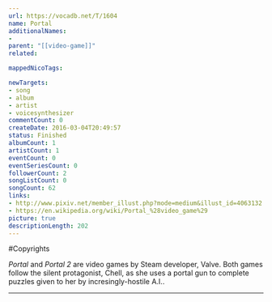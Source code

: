 ```yaml
---
url: https://vocadb.net/T/1604
name: Portal
additionalNames: 
- 
parent: "[[video-game]]"
related:

mappedNicoTags:

newTargets:
- song
- album
- artist
- voicesynthesizer
commentCount: 0
createDate: 2016-03-04T20:49:57
status: Finished
albumCount: 1
artistCount: 1
eventCount: 0
eventSeriesCount: 0
followerCount: 2
songListCount: 0
songCount: 62
links: 
- http://www.pixiv.net/member_illust.php?mode=medium&illust_id=4063132
- https://en.wikipedia.org/wiki/Portal_%28video_game%29
picture: true
descriptionLength: 202
---
```


#Copyrights

*Portal* and *Portal 2* are video games by Steam developer, Valve. Both games follow the silent protagonist, Chell, as she uses a portal gun to complete puzzles given to her by incresingly-hostile A.I..

---


